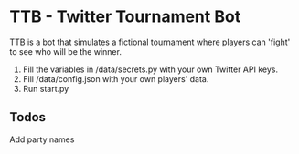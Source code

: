 # TTB - Twitter Tournament Bot

TTB is a bot that simulates a fictional tournament where players can 'fight' to see who will be the winner.

1. Fill the variables in /data/secrets.py with your own Twitter API keys.
2. Fill /data/config.json with your own players' data.
3. Run start.py

## Todos
Add party names